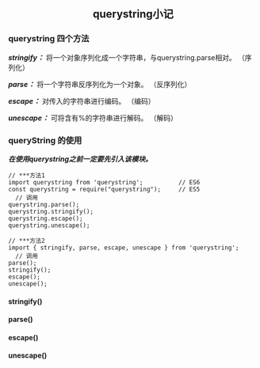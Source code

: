 <h2 align="center">querystring小记</h2>

### querystring 四个方法

***stringify：*** 将一个对象序列化成一个字符串，与querystring.parse相对。 （序列化）

***parse：*** 将一个字符串反序列化为一个对象。 （反序列化）

***escape：*** 对传入的字符串进行编码。 （编码）

***unescape：*** 可将含有%的字符串进行解码。 （解码）

### queryString 的使用

***在使用querystring之前一定要先引入该模块。***

```
// ***方法1
import querystring from 'querystring';          // ES6
const querystring = require("querystring");     // ES5
  // 调用
querystring.parse();
querystring.stringify();
querystring.escape();
querystring.unescape();

// ***方法2
import { stringify, parse, escape, unescape } from 'querystring';
  // 调用
parse();
stringify();
escape();
unescape();
```

#### stringify()

#### parse()

#### escape()

#### unescape()